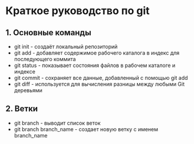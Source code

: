 # Краткое руководство по git
## 1. Основные команды
* git init - создаёт локальный репозиторий
* git add - добавляет содержимое рабочего каталога в индекс для последующего коммита
* git status - показывает состояния файлов в рабочем каталоге и индексе
* git commit - сохраняет все данные, добавленный с помощью git add
* git diff - используется для вычисления разницы между любыми Git деревьями

## 2. Ветки
* git branch - выводит список веток
* git branch branch_name - создает новую ветку с именем branch_name